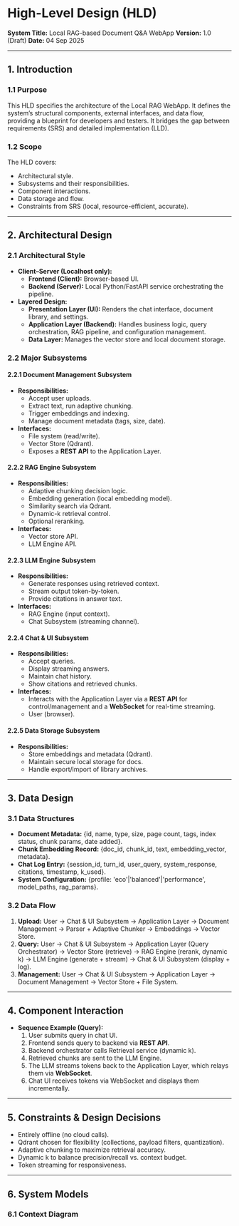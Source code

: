 # High-Level Design (HLD)
**System Title:** Local RAG-based Document Q&A WebApp
**Version:** 1.0 (Draft)
**Date:** 04 Sep 2025

---

## 1. Introduction

### 1.1 Purpose
This HLD specifies the architecture of the Local RAG WebApp. It defines the system’s structural components, external interfaces, and data flow, providing a blueprint for developers and testers. It bridges the gap between requirements (SRS) and detailed implementation (LLD).

### 1.2 Scope
The HLD covers:
- Architectural style.
- Subsystems and their responsibilities.
- Component interactions.
- Data storage and flow.
- Constraints from SRS (local, resource-efficient, accurate).

---

## 2. Architectural Design

### 2.1 Architectural Style
- **Client–Server (Localhost only):**
  - **Frontend (Client):** Browser-based UI.
  - **Backend (Server):** Local Python/FastAPI service orchestrating the pipeline.
- **Layered Design:**
  - **Presentation Layer (UI):** Renders the chat interface, document library, and settings.
  - **Application Layer (Backend):** Handles business logic, query orchestration, RAG pipeline, and configuration management.
  - **Data Layer:** Manages the vector store and local document storage.

### 2.2 Major Subsystems

#### 2.2.1 Document Management Subsystem
- **Responsibilities:**
  - Accept user uploads.
  - Extract text, run adaptive chunking.
  - Trigger embeddings and indexing.
  - Manage document metadata (tags, size, date).
- **Interfaces:**
  - File system (read/write).
  - Vector Store (Qdrant).
  - Exposes a **REST API** to the Application Layer.

#### 2.2.2 RAG Engine Subsystem
- **Responsibilities:**
  - Adaptive chunking decision logic.
  - Embedding generation (local embedding model).
  - Similarity search via Qdrant.
  - Dynamic-k retrieval control.
  - Optional reranking.
- **Interfaces:**
  - Vector store API.
  - LLM Engine API.

#### 2.2.3 LLM Engine Subsystem
- **Responsibilities:**
  - Generate responses using retrieved context.
  - Stream output token-by-token.
  - Provide citations in answer text.
- **Interfaces:**
  - RAG Engine (input context).
  - Chat Subsystem (streaming channel).

#### 2.2.4 Chat & UI Subsystem
- **Responsibilities:**
  - Accept queries.
  - Display streaming answers.
  - Maintain chat history.
  - Show citations and retrieved chunks.
- **Interfaces:**
  - Interacts with the Application Layer via a **REST API** for control/management and a **WebSocket** for real-time streaming.
  - User (browser).

#### 2.2.5 Data Storage Subsystem
- **Responsibilities:**
  - Store embeddings and metadata (Qdrant).
  - Maintain secure local storage for docs.
  - Handle export/import of library archives.

---

## 3. Data Design

### 3.1 Data Structures
- **Document Metadata:** {id, name, type, size, page count, tags, index status, chunk params, date added}.
- **Chunk Embedding Record:** {doc_id, chunk_id, text, embedding_vector, metadata}.
- **Chat Log Entry:** {session_id, turn_id, user_query, system_response, citations, timestamp, k_used}.
- **System Configuration:** {profile: 'eco'|'balanced'|'performance', model_paths, rag_params}.

### 3.2 Data Flow
1.  **Upload:** User → Chat & UI Subsystem → Application Layer → Document Management → Parser + Adaptive Chunker → Embeddings → Vector Store.
2.  **Query:** User → Chat & UI Subsystem → Application Layer (Query Orchestrator) → Vector Store (retrieve) → RAG Engine (rerank, dynamic k) → LLM Engine (generate + stream) → Chat & UI Subsystem (display + log).
3.  **Management:** User → Chat & UI Subsystem → Application Layer → Document Management → Vector Store + File System.

---

## 4. Component Interaction

- **Sequence Example (Query):**
  1.  User submits query in chat UI.
  2.  Frontend sends query to backend via **REST API**.
  3.  Backend orchestrator calls Retrieval service (dynamic k).
  4.  Retrieved chunks are sent to the LLM Engine.
  5.  The LLM streams tokens back to the Application Layer, which relays them via **WebSocket**.
  6.  Chat UI receives tokens via WebSocket and displays them incrementally.

---

## 5. Constraints & Design Decisions

- Entirely offline (no cloud calls).
- Qdrant chosen for flexibility (collections, payload filters, quantization).
- Adaptive chunking to maximize retrieval accuracy.
- Dynamic k to balance precision/recall vs. context budget.
- Token streaming for responsiveness.

---

## 6. System Models

### 6.1 Context Diagram
